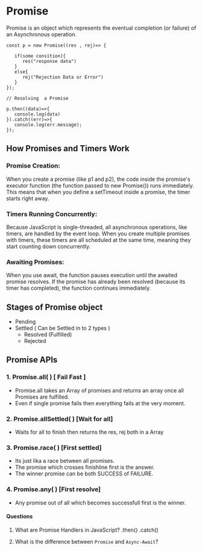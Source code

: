 # Promise

Promise is an object which represents the eventual completion (or failure)  of an Asynchronous operation.
```
const p = new Promise((res , rej)=> {

   if(some consition){
      res("response data")
   }
   else{
      rej("Rejection Data or Error")
   }
});

// Resolving  a Promise

p.then((data)=>{
   console.log(data)
}).catch((err)=>{
   console.log(err.message);
});
```

## How Promises and Timers Work
### Promise Creation: 
When you create a promise (like p1 and p2), the code inside the promise's executor function (the function passed to new Promise()) runs immediately. This means that when you define a setTimeout inside a promise, the timer starts right away.

### Timers Running Concurrently:
 Because JavaScript is single-threaded, all asynchronous operations, like timers, are handled by the event loop. When you create multiple promises with timers, these timers are all scheduled at the same time, meaning they start counting down concurrently.

### Awaiting Promises:
When you use await, the function pauses execution until the awaited promise resolves. If the promise has already been resolved (because its timer has completed), the function continues immediately. 

## Stages of Promise object
- Pending
- Settled ( Can be Settled in to 2 types )
   - Resolved (Fulfilled)
   - Rejected

## Promise APIs


### 1. Promise.all( ) [ Fail Fast ]

- Promise.all takes an Array of promises and returns an array once all Promises are fulfilled.
- Even if single promise fails then everything fails at the very moment.

### 2. Promise.allSettled( ) [Wait for all]
- Waits for all to finish then returns the res, rej both in a Array

### 3. Promise.race( ) [First settled] 
- Its just lika a race between all promises.
- The promise which crosses finishline first is the answer.
- The winner promise can be both SUCCESS of FAILURE.

### 4. Promise.any( ) [First resolve]
- Any promise out of all which becomes successfull first is the winner.




#### Questions 
1. What are Promise Handlers in JavaScript?
   .then()   .catch()

2. What is the difference between `Promise` and `Async-Await`?
   